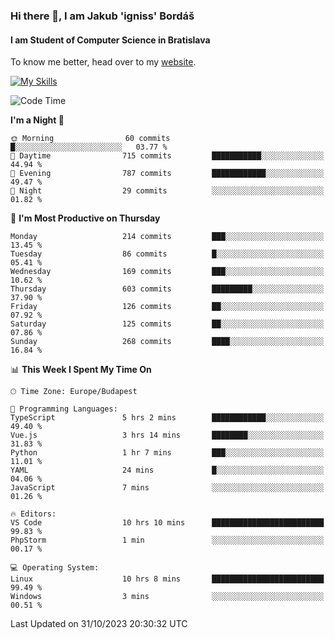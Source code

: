 ### Hi there 👋, I am Jakub 'igniss' Bordáš

#### I am Student of Computer Science in Bratislava
To know me better, head over to my [website](https://bordas.sk).

[![My Skills](https://skillicons.dev/icons?i=js,html,css,figma,svelte,java,kotlin,python,postgresql,typescript,nest,nodejs)](https://bordas.sk)


<!--START_SECTION:waka-->
![Code Time](http://img.shields.io/badge/Code%20Time-1%2C256%20hrs%2041%20mins-blue)

**I'm a Night 🦉** 

```text
🌞 Morning                60 commits          █░░░░░░░░░░░░░░░░░░░░░░░░   03.77 % 
🌆 Daytime                715 commits         ███████████░░░░░░░░░░░░░░   44.94 % 
🌃 Evening                787 commits         ████████████░░░░░░░░░░░░░   49.47 % 
🌙 Night                  29 commits          ░░░░░░░░░░░░░░░░░░░░░░░░░   01.82 % 
```
📅 **I'm Most Productive on Thursday** 

```text
Monday                   214 commits         ███░░░░░░░░░░░░░░░░░░░░░░   13.45 % 
Tuesday                  86 commits          █░░░░░░░░░░░░░░░░░░░░░░░░   05.41 % 
Wednesday                169 commits         ███░░░░░░░░░░░░░░░░░░░░░░   10.62 % 
Thursday                 603 commits         █████████░░░░░░░░░░░░░░░░   37.90 % 
Friday                   126 commits         ██░░░░░░░░░░░░░░░░░░░░░░░   07.92 % 
Saturday                 125 commits         ██░░░░░░░░░░░░░░░░░░░░░░░   07.86 % 
Sunday                   268 commits         ████░░░░░░░░░░░░░░░░░░░░░   16.84 % 
```


📊 **This Week I Spent My Time On** 

```text
🕑︎ Time Zone: Europe/Budapest

💬 Programming Languages: 
TypeScript               5 hrs 2 mins        ████████████░░░░░░░░░░░░░   49.40 % 
Vue.js                   3 hrs 14 mins       ████████░░░░░░░░░░░░░░░░░   31.83 % 
Python                   1 hr 7 mins         ███░░░░░░░░░░░░░░░░░░░░░░   11.01 % 
YAML                     24 mins             █░░░░░░░░░░░░░░░░░░░░░░░░   04.06 % 
JavaScript               7 mins              ░░░░░░░░░░░░░░░░░░░░░░░░░   01.26 % 

🔥 Editors: 
VS Code                  10 hrs 10 mins      █████████████████████████   99.83 % 
PhpStorm                 1 min               ░░░░░░░░░░░░░░░░░░░░░░░░░   00.17 % 

💻 Operating System: 
Linux                    10 hrs 8 mins       █████████████████████████   99.49 % 
Windows                  3 mins              ░░░░░░░░░░░░░░░░░░░░░░░░░   00.51 % 
```


 Last Updated on 31/10/2023 20:30:32 UTC
<!--END_SECTION:waka-->
